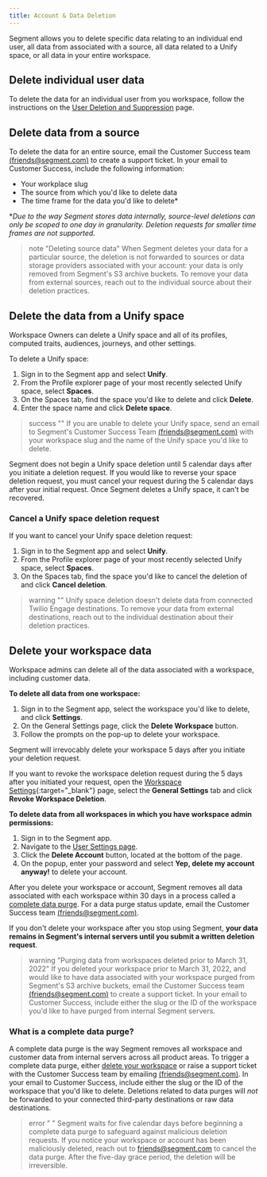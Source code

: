 ```yaml
---
title: Account & Data Deletion
---
```


Segment allows you to delete specific data relating to an individual end user, all data from associated with a source, all data related to a Unify space, or all data in your entire workspace.

## Delete individual user data
To delete the data for an individual user from you workspace, follow the instructions on the [User Deletion and Suppression](/docs/privacy/user-deletion-and-suppression) page.

## Delete data from a source
To delete the data for an entire source, email the Customer Success team [(friends@segment.com)](mailto:friends@segment.com) to create a support ticket. In your email to Customer Success, include the following information:
- Your workplace slug
- The source from which you'd like to delete data
- The time frame for the data you'd like to delete*

**Due to the way Segment stores data internally, source-level deletions can only be scoped to one day in granularity. Deletion requests for smaller time frames are not supported.*

> note "Deleting source data"
> When Segment deletes your data for a particular source, the deletion is not forwarded to sources or data storage providers associated with your account: your data is only removed from Segment's S3 archive buckets. To remove your data from external sources, reach out to the individual source about their deletion practices. 

## Delete the data from a Unify space

Workspace Owners can delete a Unify space and all of its profiles, computed traits, audiences, journeys, and other settings. 

To delete a Unify space: 
1. Sign in to the Segment app and select **Unify**.
2. From the Profile explorer page of your most recently selected Unify space, select **Spaces**. 
3. On the Spaces tab, find the space you'd like to delete and click **Delete**.
4. Enter the space name and click **Delete space**.

> success ""
> If you are unable to delete your Unify space, send an email to Segment's Customer Success Team [(friends@segment.com)](mailto:friends@segment.com) with your workspace slug and the name of the Unify space you'd like to delete. 

Segment does not begin a Unify space deletion until 5 calendar days after you initiate a deletion request. If you would like to reverse your space deletion request, you must cancel your request during the 5 calendar days after your initial request. Once Segment deletes a Unify space, it can't be recovered.

### Cancel a Unify space deletion request
If you want to cancel your Unify space deletion request:
1. Sign in to the Segment app and select **Unify**.
2. From the Profile explorer page of your most recently selected Unify space, select **Spaces**. 
3. On the Spaces tab, find the space you'd like to cancel the deletion of and click **Cancel deletion**. 

> warning ""
> Unify space deletion doesn't delete data from connected Twilio Engage destinations. To remove your data from external destinations, reach out to the individual destination about their deletion practices.

## Delete your workspace data

Workspace admins can delete all of the data associated with a workspace, including customer data. 

**To delete all data from one workspace:**

1. Sign in to the Segment app, select the workspace you'd like to delete, and click **Settings**.
2. On the General Settings page, click the **Delete Workspace** button. 
3. Follow the prompts on the pop-up to delete your workspace. 

Segment will irrevocably delete your workspace 5 days after you initiate your deletion request. 

If you want to revoke the workspace deletion request during the 5 days after you initiated your request, open the [Workspace Settings](https://app.segment.com/goto-my-workspace/settings/basic){:target="_blank"} page, select the **General Settings** tab and click **Revoke Workspace Deletion**. 

**To delete data from all workspaces in which you have workspace admin permissions:**

1. Sign in to the Segment app. 
2. Navigate to the [User Settings page](https://app.segment.com/settings/user). 
3. Click the **Delete Account** button, located at the bottom of the page. 
4. On the popup, enter your password and select **Yep, delete my account anyway!** to delete your account.

After you delete your workspace or account, Segment removes all data associated with each workspace within 30 days in a process called a [complete data purge](#what-is-a-complete-data-purge). For a data purge status update, email the Customer Success team [(friends@segment.com)](mailto:friends@segment.com).

If you don't delete your workspace after you stop using Segment, **your data remains in Segment's internal servers until you submit a written deletion request**.

> warning "Purging data from workspaces deleted prior to March 31, 2022"
> If you deleted your workspace prior to March 31, 2022, and would like to have data associated with your workspace purged from Segment's S3 archive buckets, email the Customer Success team [(friends@segment.com)](mailto:friends@segment.com) to create a support ticket. In your email to Customer Success, include either the slug or the ID of the workspace you'd like to have purged from internal Segment servers. 

### What is a complete data purge?

A complete data purge is the way Segment removes all workspace and customer data from internal servers across all product areas. To trigger a complete data purge, either [delete your workspace](#how-can-i-delete-data-from-my-workspace) or raise a support ticket with the Customer Success team by emailing [(friends@segment.com)](mailto:friends@segment.com). In your email to Customer Success, include either the slug or the ID of the workspace that you'd like to delete. Deletions related to data purges will *not* be forwarded to your connected third-party destinations or raw data destinations. 

> error " "
> Segment waits for five calendar days before beginning a complete data purge to safeguard against malicious deletion requests. If you notice your workspace or account has been maliciously deleted, reach out to [friends@segment.com](mailto:friends@segment.com) to cancel the data purge. After the five-day grace period, the deletion will be irreversible.
